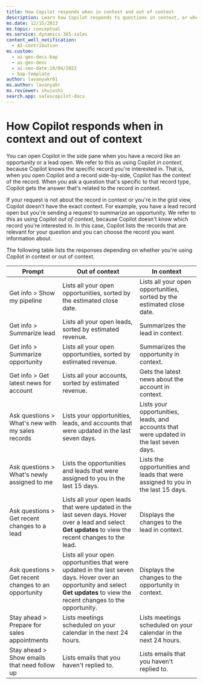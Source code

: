 ```yaml
---
title: How Copilot responds when in context and out of context
description: Learn how Copilot responds to questions in context, or when you have a record open, and out of context, when you're viewing Copilot full-screen or in a table.
ms.date: 12/15/2023
ms.topic: conceptual
ms.service: dynamics-365-sales
content_well_notification:
  - AI-contribution
ms.custom:
  - ai-gen-docs-bap
  - ai-gen-desc
  - ai-seo-date:10/04/2023
  - bap-template
author: lavanyakr01
ms.author: lavanyakr
ms.reviewer: shujoshi
search.app: salescopilot-docs
---
```


# How Copilot responds when in context and out of context

You can open Copilot in the side pane when you have a record like an opportunity or a lead open. We refer to this as using Copilot *in context*, because Copilot knows the specific record you're interested in. That is, when you open Copilot and a record side-by-side, Copilot has the context of the record. When you ask a question that's specific to that record type, Copilot gets the answer that's related to the record in context.

If your request is not about the record in context or you're in the grid view, Copilot doesn't have the exact context. For example, you have a lead record open but you're sending a request to summarize an opportunity. We refer to this as using Copilot *out of context*, because Copilot doesn't know which record you're interested in. In this case, Copilot lists the records that are relevant for your question and you can choose the record you want information about.

The following table lists the responses depending on whether you're using Copilot in context or out of context.

| Prompt | Out of context | In context |
|------------|------------------------------------|-----------------------------------|
| Get info > Show my pipeline | Lists all your open opportunities, sorted by the estimated close date. | Lists all your open opportunities, sorted by the estimated close date. |
| Get info > Summarize lead | Lists all your open leads, sorted by estimated revenue. | Summarizes the lead in context. |
| Get info > Summarize opportunity | Lists all your open opportunities, sorted by estimated revenue. | Summarizes the opportunity in context. |
| Get info > Get latest news for account | Lists all your accounts, sorted by estimated revenue. | Gets the latest news about the account in context. |
| Ask questions > What's new with my sales records | Lists your opportunities, leads, and accounts that were updated in the last seven days. | Lists your opportunities, leads, and accounts that were updated in the last seven days. |
| Ask questions > What's newly assigned to me | Lists the opportunities and leads that were assigned to you in the last 15 days. | Lists the opportunities and leads that were assigned to you in the last 15 days. |
| Ask questions > Get recent changes to a lead | Lists all your open leads that were updated in the last seven days. Hover over a lead and select **Get updates** to view the recent changes to the lead. | Displays the changes to the lead in context. |
| Ask questions > Get recent changes to an opportunity | Lists all your open opportunities that were updated in the last seven days. Hover over an opportunity and select **Get updates** to view the recent changes to the opportunity. | Displays the changes to the opportunity in context. |
| Stay ahead > Prepare for sales appointments | Lists meetings scheduled on your calendar in the next 24 hours. | Lists meetings scheduled on your calendar in the next 24 hours. |
| Stay ahead > Show emails that need follow up | Lists emails that you haven't replied to. | Lists emails that you haven't replied to. |
